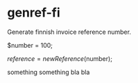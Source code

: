 genref-fi
=========

Generate finnish invoice reference number.

$number = 100;

$reference = new Reference($number);

something something
bla bla
